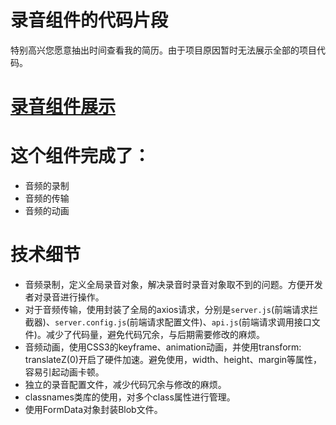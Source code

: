 # 录音组件的代码片段
特别高兴您愿意抽出时间查看我的简历。由于项目原因暂时无法展示全部的项目代码。
# [录音组件展示](https://www.bilibili.com/video/av91827455/)
# 这个组件完成了：
- 音频的录制
- 音频的传输
- 音频的动画
# 技术细节
- 音频录制，定义全局录音对象，解决录音时录音对象取不到的问题。方便开发者对录音进行操作。
- 对于音频传输，使用封装了全局的axios请求，分别是<code>server.js</code>(前端请求拦截器)、<code>server.config.js</code>(前端请求配置文件)、<code>api.js</code>(前端请求调用接口文件)。减少了代码量，避免代码冗余，与后期需要修改的麻烦。
- 音频动画，使用CSS3的keyframe、animation动画，并使用transform: translateZ(0)开启了硬件加速。避免使用，width、height、margin等属性，容易引起动画卡顿。
- 独立的录音配置文件，减少代码冗余与修改的麻烦。
- classnames类库的使用，对多个class属性进行管理。
- 使用FormData对象封装Blob文件。
